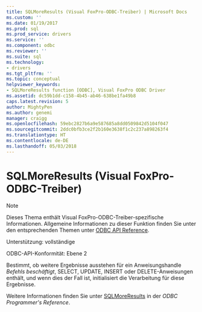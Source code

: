 ```yaml
---
title: SQLMoreResults (Visual FoxPro-ODBC-Treiber) | Microsoft Docs
ms.custom: ''
ms.date: 01/19/2017
ms.prod: sql
ms.prod_service: drivers
ms.service: ''
ms.component: odbc
ms.reviewer: ''
ms.suite: sql
ms.technology:
- drivers
ms.tgt_pltfrm: ''
ms.topic: conceptual
helpviewer_keywords:
- SQLMoreResults function [ODBC], Visual FoxPro ODBC Driver
ms.assetid: dc59b1dd-c158-4b45-ab46-638be1fa49b8
caps.latest.revision: 5
author: MightyPen
ms.author: genemi
manager: craigg
ms.openlocfilehash: 59ebc2827b6a9e587685a8dd0509842d5104f047
ms.sourcegitcommit: 2ddc0bfb3ce2f2b160e3638f1c2c237a898263f4
ms.translationtype: HT
ms.contentlocale: de-DE
ms.lasthandoff: 05/03/2018
---
```

# <a name="sqlmoreresults-visual-foxpro-odbc-driver"></a>SQLMoreResults (Visual FoxPro-ODBC-Treiber)
> [!NOTE]  
>  Dieses Thema enthält Visual FoxPro-ODBC-Treiber-spezifische Informationen. Allgemeine Informationen zu dieser Funktion finden Sie unter den entsprechenden Themen unter [ODBC API Reference](../../odbc/reference/syntax/odbc-api-reference.md).  
  
 Unterstützung: vollständige  
  
 ODBC-API-Konformität: Ebene 2  
  
 Bestimmt, ob weitere Ergebnisse ausstehen für ein Anweisungshandle *Befehls beschäftigt*, SELECT, UPDATE, INSERT oder DELETE-Anweisungen enthält, und wenn dies der Fall ist, initialisiert die Verarbeitung für diese Ergebnisse.  
  
 Weitere Informationen finden Sie unter [SQLMoreResults](../../odbc/reference/syntax/sqlmoreresults-function.md) in der *ODBC Programmer's Reference*.
